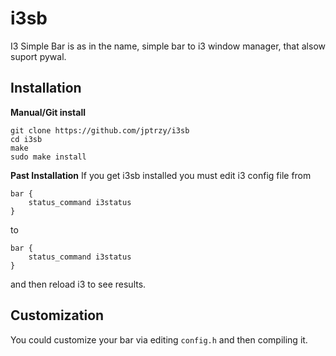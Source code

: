 # i3sb
I3 Simple Bar is as in the name, simple bar to i3 window manager, that alsow suport pywal.

## Installation

**Manual/Git install**
```
git clone https://github.com/jptrzy/i3sb
cd i3sb
make
sudo make install
```
**Past Installation**
If you get i3sb installed you must edit i3 config file 
from
```
bar {
    status_command i3status
}
```
to
```
bar {
    status_command i3status
}
```
and then reload i3 to see results.

## Customization
You could customize your bar via editing `config.h` and then compiling it.



